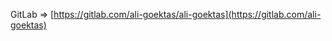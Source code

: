 GitLab => [https://gitlab.com/ali-goektas/ali-goektas](https://gitlab.com/ali-goektas)
<!--


# Ali Göktas

Zur Zeit mache ich ein Full Stack Bootcamp, und bringe mich _KOMPLETT_ auf Vordermann! (Dauer bis Ende März 2024)

Angefangen 1996 mit dem Programmieren, hobbymässig, in meiner Freizeit, habe ich letztlich mein Hobby zum Beruf gemacht und eine Ausbildung zum Fachinformatiker absolviert. 2013.

#### grössere Projekte sind:
- [LT-Webseite](https://gitlab.com/ali-goektas/megaprojekt-lt) (über 2000 h)
- Schachprogramm in BlitzMax (über 500 h)

#### kleinere Projekte sind:
- "Texte glz. nach mehreren Begriffen durchsuchen"-Funktion, in JavaScript
- Star Trek Armada Modding


**ali-goektas/ali-goektas** is a ✨ _special_ ✨ repository because its `README.md` (this file) appears on your GitHub profile.

Here are some ideas to get you started:

- 🔭 I’m currently working on ...
- 🌱 I’m currently learning ...
- 👯 I’m looking to collaborate on ...
- 🤔 I’m looking for help with ...
- 💬 Ask me about ...
- 📫 How to reach me: ...
- 😄 Pronouns: ...
- ⚡ Fun fact: ...
-->
